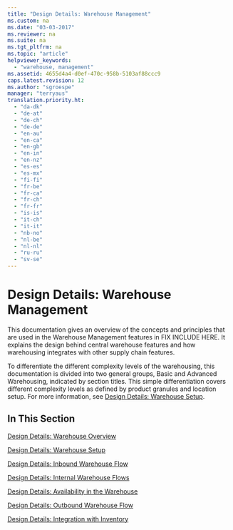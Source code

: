 ```yaml
---
title: "Design Details: Warehouse Management"
ms.custom: na
ms.date: "03-03-2017"
ms.reviewer: na
ms.suite: na
ms.tgt_pltfrm: na
ms.topic: "article"
helpviewer_keywords: 
  - "warehouse, management"
ms.assetid: 4655d4a4-d0ef-470c-958b-5103af88ccc9
caps.latest.revision: 12
ms.author: "sgroespe"
manager: "terryaus"
translation.priority.ht: 
  - "da-dk"
  - "de-at"
  - "de-ch"
  - "de-de"
  - "en-au"
  - "en-ca"
  - "en-gb"
  - "en-in"
  - "en-nz"
  - "es-es"
  - "es-mx"
  - "fi-fi"
  - "fr-be"
  - "fr-ca"
  - "fr-ch"
  - "fr-fr"
  - "is-is"
  - "it-ch"
  - "it-it"
  - "nb-no"
  - "nl-be"
  - "nl-nl"
  - "ru-ru"
  - "sv-se"
---
```

# Design Details: Warehouse Management
This documentation gives an overview of the concepts and principles that are used in the Warehouse Management features in FIX INCLUDE HERE<!--[!INCLUDE[navnowlong](../ApplicationDesign/includes/navnowlong_md.md)] -->. It explains the design behind central warehouse features and how warehousing integrates with other supply chain features.  
  
 To differentiate the different complexity levels of the warehousing, this documentation is divided into two general groups, Basic and Advanced Warehousing, indicated by section titles. This simple differentiation covers different complexity levels as defined by product granules and location setup. For more information, see [Design Details: Warehouse Setup](../ApplicationDesign/design-details-warehouse-setup.md).  
  
## In This Section  
 [Design Details: Warehouse Overview](../ApplicationDesign/design-details-warehouse-overview.md)  
  
 [Design Details: Warehouse Setup](../ApplicationDesign/design-details-warehouse-setup.md)  
  
 [Design Details: Inbound Warehouse Flow](../ApplicationDesign/design-details-inbound-warehouse-flow.md)  
  
 [Design Details: Internal Warehouse Flows](../ApplicationDesign/design-details-internal-warehouse-flows.md)  
  
 [Design Details: Availability in the Warehouse](../ApplicationDesign/design-details-availability-in-the-warehouse.md)  
  
 [Design Details: Outbound Warehouse Flow](../ApplicationDesign/design-details-outbound-warehouse-flow.md)  
  
 [Design Details: Integration with Inventory](../ApplicationDesign/design-details-integration-with-inventory.md)